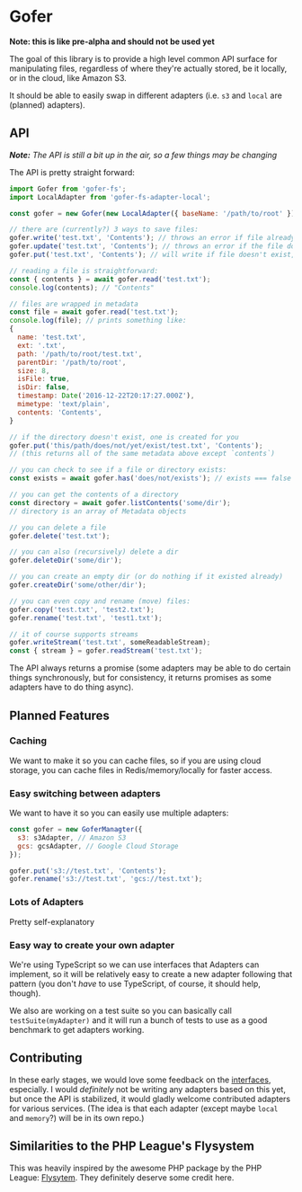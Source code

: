 # Gofer

**Note: this is like pre-alpha and should not be used yet**

The goal of this library is to provide a high level common API surface for manipulating files, regardless of where they're actually stored, be it locally, or in the cloud, like Amazon S3.

It should be able to easily swap in different adapters (i.e. `s3` and `local` are (planned) adapters).

## API

_**Note:** The API is still a bit up in the air, so a few things may be changing_

The API is pretty straight forward:

```js
import Gofer from 'gofer-fs';
import LocalAdapter from 'gofer-fs-adapter-local';

const gofer = new Gofer(new LocalAdapter({ baseName: '/path/to/root' }));

// there are (currently?) 3 ways to save files:
gofer.write('test.txt', 'Contents'); // throws an error if file already exists
gofer.update('test.txt', 'Contents'); // throws an error if the file does not exist
gofer.put('test.txt', 'Contents'); // will write if file doesn't exist, otherwise update

// reading a file is straightforward:
const { contents } = await gofer.read('test.txt');
console.log(contents); // "Contents"

// files are wrapped in metadata
const file = await gofer.read('test.txt');
console.log(file); // prints something like:
{
  name: 'test.txt',
  ext: '.txt',
  path: '/path/to/root/test.txt',
  parentDir: '/path/to/root',
  size: 8,
  isFile: true,
  isDir: false,
  timestamp: Date('2016-12-22T20:17:27.000Z'),
  mimetype: 'text/plain',
  contents: 'Contents',
}

// if the directory doesn't exist, one is created for you
gofer.put('this/path/does/not/yet/exist/test.txt', 'Contents');
// (this returns all of the same metadata above except `contents`)

// you can check to see if a file or directory exists:
const exists = await gofer.has('does/not/exists'); // exists === false

// you can get the contents of a directory
const directory = await gofer.listContents('some/dir');
// directory is an array of Metadata objects

// you can delete a file
gofer.delete('test.txt');

// you can also (recursively) delete a dir
gofer.deleteDir('some/dir');

// you can create an empty dir (or do nothing if it existed already)
gofer.createDir('some/other/dir');

// you can even copy and rename (move) files:
gofer.copy('test.txt', 'test2.txt');
gofer.rename('test.txt', 'test1.txt');

// it of course supports streams
gofer.writeStream('test.txt', someReadableStream);
const { stream } = gofer.readStream('test.txt');
```

The API always returns a promise (some adapters may be able to do certain things synchronously, but for consistency, it returns promises as some adapters have to do thing async).

## Planned Features

### Caching

We want to make it so you can cache files, so if you are using cloud storage, you can cache files in Redis/memory/locally for faster access.

### Easy switching between adapters

We want to have it so you can easily use multiple adapters:

```js
const gofer = new GoferManagter({
  s3: s3Adapter, // Amazon S3
  gcs: gcsAdapter, // Google Cloud Storage
});

gofer.put('s3://test.txt', 'Contents');
gofer.rename('s3://test.txt', 'gcs://test.txt');
```

### Lots of Adapters

Pretty self-explanatory

### Easy way to create your own adapter

We're using TypeScript so we can use interfaces that Adapters can implement, so it will be relatively easy to create a new adapter following that pattern (you don't *have* to use TypeScript, of course, it should help, though).

We also are working on a test suite so you can basically call `testSuite(myAdapter)` and it will run a bunch of tests to use as a good benchmark to get adapters working.

## Contributing

In these early stages, we would love some feedback on the [interfaces](src/types), especially. I would _definitely_ not be writing any adapters based on this yet, but once the API is stabilized, it would gladly welcome contributed adapters for various services. (The idea is that each adapter (except maybe `local` and `memory`?) will be in its own repo.)

## Similarities to the PHP League's Flysystem

This was heavily inspired by the awesome PHP package by the PHP League: [Flysytem](https://flysystem.thephpleague.com/). They definitely deserve some credit here.
